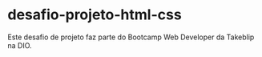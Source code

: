 # desafio-projeto-html-css
Este desafio de projeto faz parte do Bootcamp Web Developer da Takeblip na DIO.
